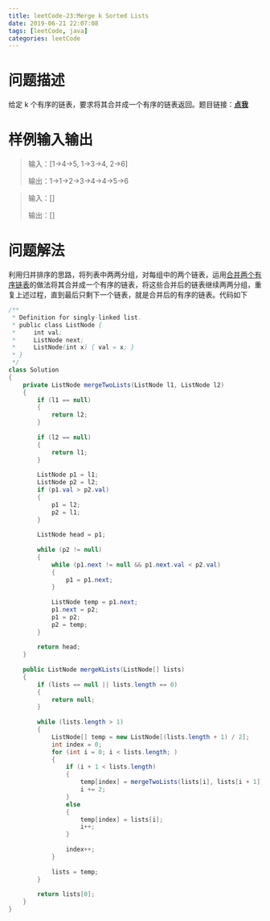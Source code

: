 ```yaml
---
title: leetCode-23:Merge k Sorted Lists
date: 2019-06-21 22:07:08
tags: [leetCode, java]
categories: leetCode
---
```


# 问题描述

给定 k 个有序的链表，要求将其合并成一个有序的链表返回。题目链接：**[点我](https://leetcode.com/problems/merge-k-sorted-lists/)**

<!-- more -->

# 样例输入输出

> 输入：[1->4->5, 1->3->4, 2->6]
>
> 输出：1->1->2->3->4->4->5->6

> 输入：[]
>
> 输出：[]

# 问题解法

利用归并排序的思路，将列表中两两分组，对每组中的两个链表，运用[合并两个有序链表](https://guozhchun.github.io/2019/06/21/leetCode/leetCode-21/)的做法将其合并成一个有序的链表，将这些合并后的链表继续两两分组，重复上述过程，直到最后只剩下一个链表，就是合并后的有序的链表。代码如下

```java
/**
 * Definition for singly-linked list.
 * public class ListNode {
 *     int val;
 *     ListNode next;
 *     ListNode(int x) { val = x; }
 * }
 */
class Solution 
{
    private ListNode mergeTwoLists(ListNode l1, ListNode l2) 
    {
        if (l1 == null)
        {
            return l2;
        }
        
        if (l2 == null)
        {
            return l1;
        }
        
        ListNode p1 = l1;
        ListNode p2 = l2;
        if (p1.val > p2.val)
        {
            p1 = l2;
            p2 = l1;
        }
        
        ListNode head = p1;
        
        while (p2 != null)
        {
            while (p1.next != null && p1.next.val < p2.val)
            {
                p1 = p1.next;
            }
            
            ListNode temp = p1.next;
            p1.next = p2;
            p1 = p2;
            p2 = temp;
        }
        
        return head;
    }
    
    public ListNode mergeKLists(ListNode[] lists) 
    {
        if (lists == null || lists.length == 0)
        {
            return null;
        }
        
        while (lists.length > 1)
        {
            ListNode[] temp = new ListNode[(lists.length + 1) / 2];
            int index = 0;
            for (int i = 0; i < lists.length; )
            {
                if (i + 1 < lists.length)
                {
                    temp[index] = mergeTwoLists(lists[i], lists[i + 1]);
                    i += 2;
                }
                else
                {
                    temp[index] = lists[i];
                    i++;
                }
                
                index++;
            }
            
            lists = temp;
        }
        
        return lists[0];
    }
}
```

